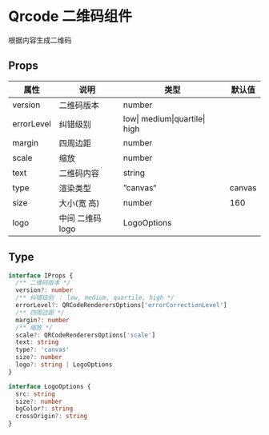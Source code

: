 # Qrcode 二维码组件

根据内容生成二维码

## Props 

| 属性       | 说明       | 类型                                                 | 默认值   |
| ---------- | ---------- | ---------------------------------------------------- | -------- |
| version | 二维码版本    | number                        |          |
| errorLevel | 纠错级别   | low\| medium\|quartile\| high |    |
| margin | 四周边距 | number                                     |        |
| scale | 缩放     | number                     |  |
| text | 二维码内容 | string                                         |         |
| type | 渲染类型 | ”canvas“ | canvas |
| size | 大小(宽 高) | number | 160 |
| logo | 中间 二维码logo | LogoOptions |  |


## Type

``` ts
interface IProps {
  /** 二维码版本 */
  version?: number
  /** 纠错级别 ： low, medium, quartile, high */
  errorLevel?: QRCodeRenderersOptions['errorCorrectionLevel']
  /** 四周边距 */
  margin?: number
  /** 缩放 */
  scale?: QRCodeRenderersOptions['scale']
  text: string
  type?: 'canvas'
  size?: number
  logo?: string | LogoOptions
}

interface LogoOptions {
  src: string
  size?: number
  bgColor?: string
  crossOrigin?: string
}
```